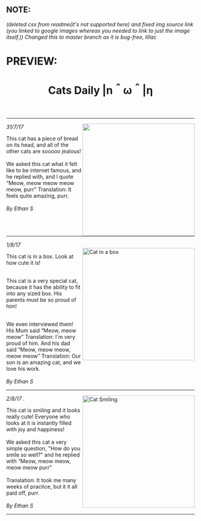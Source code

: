 <!DOCTYPE html>
<html>
<h2>NOTE:</h2>
<i>(deleted css from readme(it's not supported here) and fixed img source link (you linked to google images whereas you needed to link to just the image itself.)) Changed this to master branch as it is bug-free, lillac</i>
<h1>PREVIEW:</h1>
<!--HTML Starts-->
<header>
    <h1>Cats Daily |n＾ω＾|η</h1>
    </header>
    <body>
    <hr noshade="100" size="5" color="#2f4f4f" width="100%">
    <i>31/7/17</i>
    <img src="https://upload.wikimedia.org/wikipedia/commons/thumb/9/97/Breaded_Cat.jpg/1024px-Breaded_Cat.jpg" width="300" align="right">
<p>
This cat has a piece of bread on its head, and all of the other cats are sooooo jealous!<br><br>
We asked this cat what it felt like to be internet famous, and he replied with, and I quote 
    <q>Meow, meow meow meow meow, purr</q>
    Translation: It feels quite amazing, purr.<br><br>
    <i>By Ethan S</i></p>
    <hr noshade="100" size="5" color="#2f4f4f" width="100%">
    <i>1/8/17</i>
    <br>
    <img
    src="http://www.redbarninc.com/blog/wp-content/uploads/2015/02/little-kitty-in-a-little-box.jpg" width="300" align="right" alt="Cat in a box">
<p>
This cat is in a box. Look at how cute it is!<br><br>

This cat is a very special cat, because it has the ability to fit into any sized box. His parents must be so proud of him!<br><br>

We even interviewed them! His Mum said 
<q>Meow, meow meow</q> 
Translation: I'm very proud of him. And his dad said
<q>Meow, meow meow, meow meow</q> 
Translation: Our son is an amazing cat, and we love his work.
<br><br>
<i>By Ethan S</i>
</p>
<hr noshade="100" size="5" color="#2f4f4f" width="100%">
<i>2/8/17</i>
<img src="http://kittentoob.com/wp-content/uploads/2013/04/Smiling_Cats_3.jpg" width="300" align="right" alt="Cat Smiling">.
<br>
<p>This cat is smiling and it looks really cute! Everyone who looks at it is instantly filled with joy and happiness!
<br> <br>
We asked this cat a very simple question, "How do you smile so well?" and he replied with 
<q>Meow, meow meow, meow meow purr</q> 
<br><br>
Translation: It took me many weeks of practice, but it it all paid off, purr.
<br><br>
<i>By Ethan S</i>
<hr noshade="100" size="5" color="#2f4f4f" width="100%">
</body>
</html>


